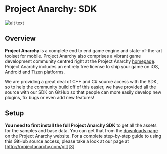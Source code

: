 Project Anarchy: SDK
====================

![alt text](http://www.projectanarchy.com/sites/default/files/Project%20Anarchy%20Logo.png "Project Anarchy")

Overview
--------

**Project Anarchy** is a complete end to end game engine and state-of-the-art toolset for mobile. Project Anarchy also comprises a vibrant game development community centred right at the Project Anarchy [homepage][1]. Project Anarchy includes an entirely free license to ship your game on iOS, Android and Tizen platforms.

We are providing a great deal of C++ and C# source access with the SDK, so to help the community build off of this easier, we have provided all the source with our SDK on GitHub so that people can more easily develop new plugins, fix bugs or even add new features!

Setup
-----

**You need to first install the full Project Anarchy SDK** to get all the assets for the samples and base data. You can get that from the [downloads page][2] on the Project Anarchy website. For a complete step-by-step guide to using this GitHub source access, please take a look at our page at [http://projectanarchy.com/git][3].

[1]: http://www.projectanarchy.com
[2]: http://www.projectanarchy.com/download
[3]: http://projectanarchy.com/git
